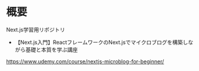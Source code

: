 # 概要

Next.js学習用リポジトリ

-  【Next.js入門】ReactフレームワークのNext.jsでマイクロブログを構築しながら基礎と本質を学ぶ講座

  https://www.udemy.com/course/nextjs-microblog-for-beginner/
